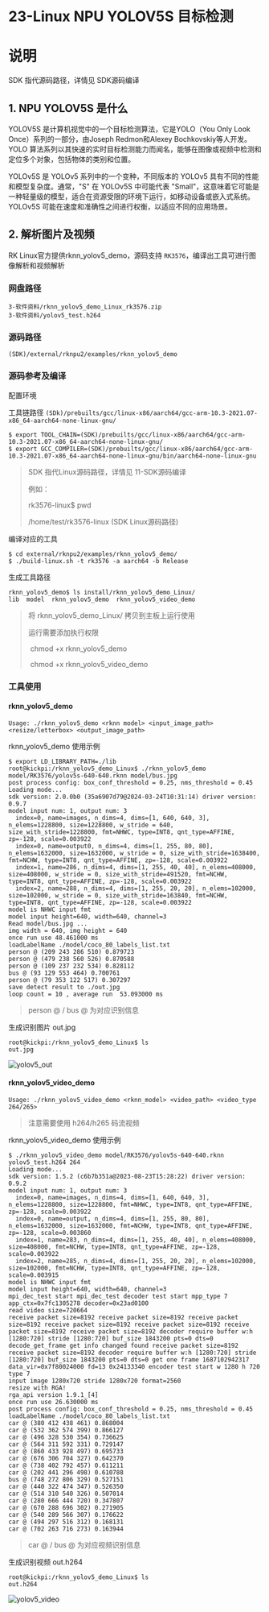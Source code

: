 # 23-Linux NPU YOLOV5S 目标检测

# 说明

SDK 指代源码路径，详情见 SDK源码编译



## 1. NPU YOLOV5S 是什么

YOLOV5S 是计算机视觉中的一个目标检测算法，它是YOLO（You Only Look Once）系列的一部分，由Joseph Redmon和Alexey Bochkovskiy等人开发。YOLO 算法系列以其快速的实时目标检测能力而闻名，能够在图像或视频中检测和定位多个对象，包括物体的类别和位置。

YOLOv5S 是 YOLOv5 系列中的一个变种，不同版本的 YOLOv5 具有不同的性能和模型复杂度。通常，"S" 在 YOLOv5S 中可能代表 "Small"，这意味着它可能是一种轻量级的模型，适合在资源受限的环境下运行，如移动设备或嵌入式系统。 YOLOv5S 可能在速度和准确性之间进行权衡，以适应不同的应用场景。



## 2. 解析图片及视频

RK Linux官方提供rknn_yolov5_demo，源码支持 `RK3576`，编译出工具可进行图像解析和视频解析



### 网盘路径

```
3-软件资料/rknn_yolov5_demo_Linux_rk3576.zip
3-软件资料/yolov5_test.h264
```



### 源码路径

```
(SDK)/external/rknpu2/examples/rknn_yolov5_demo
```



### 源码参考及编译

配置环境

工具链路径 `(SDk)/prebuilts/gcc/linux-x86/aarch64/gcc-arm-10.3-2021.07-x86_64-aarch64-none-linux-gnu/`

```
$ export TOOL_CHAIN=(SDK)/prebuilts/gcc/linux-x86/aarch64/gcc-arm-10.3-2021.07-x86_64-aarch64-none-linux-gnu/
$ export GCC_COMPILER=(SDK)/prebuilts/gcc/linux-x86/aarch64/gcc-arm-10.3-2021.07-x86_64-aarch64-none-linux-gnu/bin/aarch64-none-linux-gnu
```

> SDK 指代Linux源码路径，详情见 11-SDK源码编译
>
> 例如：
>
> rk3576-linux$ pwd
>
> /home/test/rk3576-linux  (SDK Linux源码路径)

编译对应的工具

```
$ cd external/rknpu2/examples/rknn_yolov5_demo/
$ ./build-linux.sh -t rk3576 -a aarch64 -b Release
```

生成工具路径

```
rknn_yolov5_demo$ ls install/rknn_yolov5_demo_Linux/
lib  model  rknn_yolov5_demo  rknn_yolov5_video_demo
```

>将 rknn_yolov5_demo_Linux/ 拷贝到主板上运行使用
>
>运行需要添加执行权限
>
>​		chmod +x rknn_yolov5_demo
>
>​		chmod +x rknn_yolov5_video_demo



### 工具使用

#### rknn_yolov5_demo

```
Usage: ./rknn_yolov5_demo <rknn model> <input_image_path> <resize/letterbox> <output_image_path>
```

rknn_yolov5_demo 使用示例

```shell
$ export LD_LIBRARY_PATH=./lib
root@kickpi:/rknn_yolov5_demo_Linux$ ./rknn_yolov5_demo model/RK3576/yolov5s-640-640.rknn model/bus.jpg
post process config: box_conf_threshold = 0.25, nms_threshold = 0.45
Loading mode...
sdk version: 2.0.0b0 (35a6907d79@2024-03-24T10:31:14) driver version: 0.9.7
model input num: 1, output num: 3
  index=0, name=images, n_dims=4, dims=[1, 640, 640, 3], n_elems=1228800, size=1228800, w_stride = 640, size_with_stride=1228800, fmt=NHWC, type=INT8, qnt_type=AFFINE, zp=-128, scale=0.003922
  index=0, name=output0, n_dims=4, dims=[1, 255, 80, 80], n_elems=1632000, size=1632000, w_stride = 0, size_with_stride=1638400, fmt=NCHW, type=INT8, qnt_type=AFFINE, zp=-128, scale=0.003922
  index=1, name=286, n_dims=4, dims=[1, 255, 40, 40], n_elems=408000, size=408000, w_stride = 0, size_with_stride=491520, fmt=NCHW, type=INT8, qnt_type=AFFINE, zp=-128, scale=0.003922
  index=2, name=288, n_dims=4, dims=[1, 255, 20, 20], n_elems=102000, size=102000, w_stride = 0, size_with_stride=163840, fmt=NCHW, type=INT8, qnt_type=AFFINE, zp=-128, scale=0.003922
model is NHWC input fmt
model input height=640, width=640, channel=3
Read model/bus.jpg ...
img width = 640, img height = 640
once run use 48.461000 ms
loadLabelName ./model/coco_80_labels_list.txt
person @ (209 243 286 510) 0.879723
person @ (479 238 560 526) 0.870588
person @ (109 237 232 534) 0.828112
bus @ (93 129 553 464) 0.700761
person @ (79 353 122 517) 0.307297
save detect result to ./out.jpg
loop count = 10 , average run  53.093000 ms
```

>person @ / bus @ 为对应识别信息

生成识别图片 out.jpg

```shell
root@kickpi:/rknn_yolov5_demo_Linux$ ls 
out.jpg
```

![yolov5_out](http://tanzhtanzh.oss-cn-shenzhen.aliyuncs.com/img/yolov5_out.jpg)



#### rknn_yolov5_video_demo

```
Usage: ./rknn_yolov5_video_demo <rknn_model> <video_path> <video_type 264/265>
```

> 注意需要使用 h264/h265 码流视频

rknn_yolov5_video_demo 使用示例

```
$ ./rknn_yolov5_video_demo model/RK3576/yolov5s-640-640.rknn yolov5_test.h264 264
Loading mode...
sdk version: 1.5.2 (c6b7b351a@2023-08-23T15:28:22) driver version: 0.9.2
model input num: 1, output num: 3
  index=0, name=images, n_dims=4, dims=[1, 640, 640, 3], n_elems=1228800, size=1228800, fmt=NHWC, type=INT8, qnt_type=AFFINE, zp=-128, scale=0.003922
  index=0, name=output, n_dims=4, dims=[1, 255, 80, 80], n_elems=1632000, size=1632000, fmt=NCHW, type=INT8, qnt_type=AFFINE, zp=-128, scale=0.003860
  index=1, name=283, n_dims=4, dims=[1, 255, 40, 40], n_elems=408000, size=408000, fmt=NCHW, type=INT8, qnt_type=AFFINE, zp=-128, scale=0.003922
  index=2, name=285, n_dims=4, dims=[1, 255, 20, 20], n_elems=102000, size=102000, fmt=NCHW, type=INT8, qnt_type=AFFINE, zp=-128, scale=0.003915
model is NHWC input fmt
model input height=640, width=640, channel=3
mpi_dec_test start mpi_dec_test decoder test start mpp_type 7 app_ctx=0x7fc1305278 decoder=0x23ad0100
read video size=720664
receive packet size=8192 receive packet size=8192 receive packet size=8192 receive packet size=8192 receive packet size=8192 receive packet size=8192 receive packet size=8192 decoder require buffer w:h [1280:720] stride [1280:720] buf_size 1843200 pts=0 dts=0 decode_get_frame get info changed found receive packet size=8192 receive packet size=8192 decoder require buffer w:h [1280:720] stride [1280:720] buf_size 1843200 pts=0 dts=0 get one frame 1687102942317 data_vir=0x7f80024000 fd=13 0x24133340 encoder test start w 1280 h 720 type 7
input image 1280x720 stride 1280x720 format=2560
resize with RGA!
rga_api version 1.9.1_[4]
once run use 26.630000 ms
post process config: box_conf_threshold = 0.25, nms_threshold = 0.45
loadLabelName ./model/coco_80_labels_list.txt
car @ (380 412 438 461) 0.868004
car @ (532 362 574 399) 0.866127
car @ (496 328 530 354) 0.736625
car @ (564 311 592 331) 0.729147
car @ (860 433 928 497) 0.695733
car @ (676 306 704 327) 0.642370
car @ (738 402 792 457) 0.611211
car @ (202 441 296 498) 0.610788
bus @ (748 272 806 329) 0.527151
car @ (440 322 474 347) 0.526350
car @ (514 310 540 326) 0.507014
car @ (280 666 444 720) 0.347807
car @ (670 288 696 302) 0.271905
car @ (540 289 566 307) 0.176622
car @ (494 297 516 312) 0.168131
car @ (702 263 716 273) 0.163944
```

>car @ / bus @ 为对应视频识别信息

生成识别视频 out.h264

```
root@kickpi:/rknn_yolov5_demo_Linux$ ls 
out.h264
```

![yolov5_video](http://tanzhtanzh.oss-cn-shenzhen.aliyuncs.com/img/yolov5_video.png)

